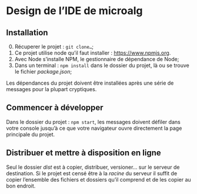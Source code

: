 # Design de l’IDE de microalg

## Installation
0. Récuperer le projet : `git clone…`;
1. Ce projet utilise node qu’il faut installer : https://www.npmjs.org.
2. Avec Node s’installe NPM, le gestionnaire de dépendance de Node;
3. Dans un terminal : `npm install` dans le dossier du projet, là ou se trouve le fichier _package.json_;

Les dépendances du projet doivent être installées après une série de messages pour la plupart cryptiques.

## Commencer à développer

Dans le dossier du projet : `npm start`, les messages doivent défiler dans votre console jusqu’à ce que votre navigateur ouvre directement la page principale du projet.

## Distribuer et mettre à disposition en ligne

Seul le dossier _dist_ est à copier, distribuer, versioner… sur le serveur de destination. Si le projet est censé être à la _racine_ du serveur il suffit de copier l’ensemble des fichiers et dossiers qu’il comprend et de les copier au bon endroit.
